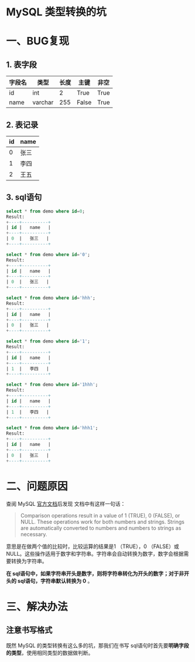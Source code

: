 # MySQL 类型转换的坑

# 一、BUG复现

## 1. 表字段
| 字段名 | 类型    | 长度 | 主键  | 非空 |
| ------ | ------- | ---- | ----- | ---- |
| id     | int     | 2    | True  | True |
| name   | varchar | 255  | False | True |
## 2. 表记录
| id   | name |
| ---- | ---- |
| 0    | 张三 |
| 1    | 李四 |
| 2    | 王五 |
## 3. sql语句

```sql
select * from demo where id=0;
Result:
+----+----------+
| id |   name   |
+----+----------+
| 0  |   张三   |
+----+----------+

select * from demo where id='0';
Result:
+----+----------+
| id |   name   |
+----+----------+
| 0  |   张三   |
+----+----------+

select * from demo where id='hhh';
Result:
+----+----------+
| id |   name   |
+----+----------+
| 0  |   张三   |
+----+----------+

select * from demo where id='1';
Result:
+----+----------+
| id |   name   |
+----+----------+
| 1  |   李四   |
+----+----------+

select * from demo where id='1hhh';
Result:
+----+----------+
| id |   name   |
+----+----------+
| 1  |   李四   |
+----+----------+

select * from demo where id='hhh1';
Result:
+----+----------+
| id |   name   |
+----+----------+
| 0  |   张三   |
+----+----------+
```
# 二、问题原因
查阅 MySQL [官方文档](https://dev.mysql.com/doc/refman/8.0/en/comparison-operators.html)后发现 文档中有这样一句话：

> Comparison operations result in a value of 1 (TRUE), 0 (FALSE), or NULL. These operations work for both numbers and strings. Strings are automatically converted to numbers and numbers to strings as necessary.

 意思是在做两个值的比较时，比较运算的结果是1 （TRUE），0 （FALSE）或NULL。这些操作适用于数字和字符串。字符串会自动转换为数字，数字会根据需要转换为字符串。

**在 sql语句中，如果字符串开头是数字，则将字符串转化为开头的数字；对于非开头的 sql语句，字符串默认转换为 0** 。

# 三、解决办法
## 注意书写格式
既然 MySQL 的类型转换有这么多的坑，那我们在书写 sql语句时首先要**明确字段的类型**，使用相同类型的数据做判断。